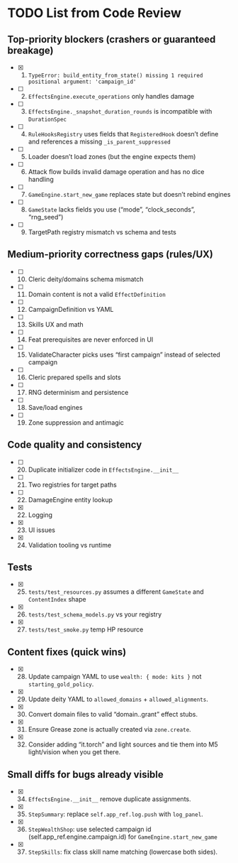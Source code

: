 # TODO List from Code Review

## Top-priority blockers (crashers or guaranteed breakage)

- [x] 1. `TypeError: build_entity_from_state() missing 1 required positional argument: 'campaign_id'`
- [ ] 2. `EffectsEngine.execute_operations` only handles damage
- [ ] 3. `EffectsEngine._snapshot_duration_rounds` is incompatible with `DurationSpec`
- [ ] 4. `RuleHooksRegistry` uses fields that `RegisteredHook` doesn’t define and references a missing `_is_parent_suppressed`
- [ ] 5. Loader doesn’t load zones (but the engine expects them)
- [ ] 6. Attack flow builds invalid damage operation and has no dice handling
- [ ] 7. `GameEngine.start_new_game` replaces state but doesn’t rebind engines
- [ ] 8. `GameState` lacks fields you use (“mode”, “clock_seconds”, “rng_seed”)
- [ ] 9. TargetPath registry mismatch vs schema and tests

## Medium-priority correctness gaps (rules/UX)

- [ ] 10. Cleric deity/domains schema mismatch
- [ ] 11. Domain content is not a valid `EffectDefinition`
- [ ] 12. CampaignDefinition vs YAML
- [ ] 13. Skills UX and math
- [ ] 14. Feat prerequisites are never enforced in UI
- [ ] 15. ValidateCharacter picks uses “first campaign” instead of selected campaign
- [ ] 16. Cleric prepared spells and slots
- [ ] 17. RNG determinism and persistence
- [ ] 18. Save/load engines
- [ ] 19. Zone suppression and antimagic

## Code quality and consistency

- [ ] 20. Duplicate initializer code in `EffectsEngine.__init__`
- [ ] 21. Two registries for target paths
- [ ] 22. DamageEngine entity lookup
- [x] 22. Logging
- [x] 23. UI issues
- [x] 24. Validation tooling vs runtime

## Tests

- [x] 25. `tests/test_resources.py` assumes a different `GameState` and `ContentIndex` shape
- [x] 26. `tests/test_schema_models.py` vs your registry
- [x] 27. `tests/test_smoke.py` temp HP resource

## Content fixes (quick wins)

- [x] 28. Update campaign YAML to use `wealth: { mode: kits }` not `starting_gold_policy`.
- [x] 29. Update deity YAML to `allowed_domains` + `allowed_alignments`.
- [x] 30. Convert domain files to valid “domain.<name>.grant” effect stubs.
- [x] 31. Ensure Grease zone is actually created via `zone.create`.
- [x] 32. Consider adding “it.torch” and light sources and tie them into M5 light/vision when you get there.

## Small diffs for bugs already visible

- [x] 34. `EffectsEngine.__init__` remove duplicate assignments.
- [x] 35. `StepSummary`: replace `self.app_ref.log.push` with `log_panel`.
- [x] 36. `StepWealthShop`: use selected campaign id (self.app_ref.engine.campaign.id) for `GameEngine.start_new_game`
- [x] 37. `StepSkills`: fix class skill name matching (lowercase both sides).